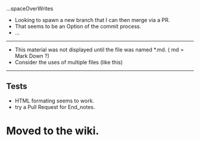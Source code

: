 ...spaceOverWrites

* Looking to spawn a new branch that I can then merge via a PR.
* That seems to be an Option of the commit process.
* ...

<hr>

* This material was not displayed until the file was named *.md. ( md = Mark Down ?) <br>
* Consider the uses of multiple files (like this)

<hr>
<h2> Tests </h2>

* HTML formating seems to work.
* try a Pull Request for End_notes.
# Moved to the wiki.
